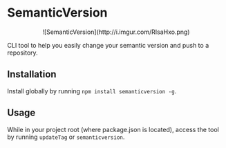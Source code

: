 # SemanticVersion
<center>![SemanticVersion](http://i.imgur.com/RIsaHxo.png)</center>

CLI tool to help you easily change your semantic version and push to a repository.


## Installation

Install globally by running `npm install semanticversion -g`.

## Usage

While in your project root (where package.json is located), access the tool by running `updateTag` or `semanticversion`.
